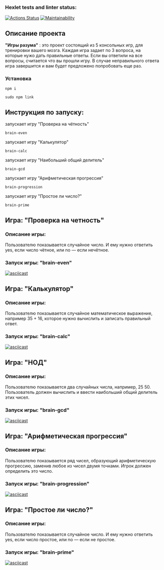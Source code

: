 ### Hexlet tests and linter status:
[![Actions Status](https://github.com/KnyazkinVik/frontend-project-44/workflows/hexlet-check/badge.svg)](https://github.com/KnyazkinVik/frontend-project-44/actions)
[![Maintainability](https://api.codeclimate.com/v1/badges/1920d1b05ae4f6dc58f4/maintainability)](https://codeclimate.com/github/KnyazkinVik/frontend-project-44/maintainability)

## Описание проекта
__"Игры разума"__ : это проект состоящий из 5 консольных игр, для тренировки вашего мозга. Каждая игра задает по 3 вопроса, на которые нужо дать правильные ответы. Если вы ответили на все вопросы, считается что вы прошли игру. В случае неправильного ответа игра завершится и вам будет предложено попробовать еще раз.

### Установка

```
npm i
```
```
sudo npm link
```

## Инструкция по запуску:

запускает игру "Проверка на чётность"

```
brain-even
```

запускает игру "Калькулятор"

```
brain-calc
```

запускает игру "Наибольший общий делитель"

```
brain-gcd
```

запускает игру "Арифметическая прогрессия"

```
brain-progression
```

запускает игру "Простое ли число?"

```
brain-prime
```

## Игра: "Проверка на четность"
### Описание игры:
Пользователю показывается случайное число. И ему нужно ответить yes, если число чётное, или no — если нечётное.
### Запуск игры: __"brain-even"__

[![asciicast](https://asciinema.org/a/PGYUb6FcWEis26dmiHQqPPZEF.svg)](https://asciinema.org/a/PGYUb6FcWEis26dmiHQqPPZEF)


## Игра: "Калькулятор"
### Описание игры:
Пользователю показывается случайное математическое выражение, например 35 + 16, которое нужно вычислить и записать правильный ответ.
### Запуск игры: __"brain-calc"__

[![asciicast](https://asciinema.org/a/4QbcsivQJV2cwkqfe6EAGZiZe.svg)](https://asciinema.org/a/4QbcsivQJV2cwkqfe6EAGZiZe)

## Игра: "НОД"
### Описание игры:
Пользователю показывается два случайных числа, например, 25 50. Пользователь должен вычислить и ввести наибольший общий делитель этих чисел.
### Запуск игры: __"brain-gcd"__

[![asciicast](https://asciinema.org/a/n3Z1iNCHMv0C0KNOlLoqaVyle.svg)](https://asciinema.org/a/n3Z1iNCHMv0C0KNOlLoqaVyle)


## Игра: "Арифметическая прогрессия"
### Описание игры:
Пользователю показывается ряд чисел, образующий арифметическую прогрессию, заменив любое из чисел двумя точками. Игрок должен определить это число.
### Запуск игры: __"brain-progression"__

[![asciicast](https://asciinema.org/a/LyOUVuFsrwGLFWypDYJZgR1uo.svg)](https://asciinema.org/a/LyOUVuFsrwGLFWypDYJZgR1uo)


## Игра: "Простое ли число?"
### Описание игры:
Пользователю показывается случайное число. И ему нужно ответить yes, если число простое, или no — если не простое.
### Запуск игры: __"brain-prime"__ 

[![asciicast](https://asciinema.org/a/ktpi2GJ99wn8tLlc5Zh87IMiA.svg)](https://asciinema.org/a/ktpi2GJ99wn8tLlc5Zh87IMiA)